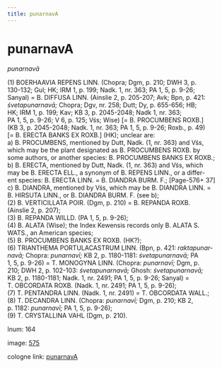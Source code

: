 ```yaml
---
title: punarnavA
---
```


# punarnavA

<i>punarnavā</i>  <div n="P" />(1) <bot>BOERHAAVIA REPENS LINN.</bot> (Chopra; Dgm, p. 210; DWH 3, p. <div n="lb" />130-132; Gul; HK; IRM 1, p. 199; Nadk. 1, nr. 363; PA 1, 5, p. 9-26; <div n="lb" />Sanyal) = <bot>B. DIFFUSA LINN.</bot> (Ainslie 2, p. 205-207; Avk; Bpn, p. 421: <div n="lb" /><i>śvetapunarnavā;</i> Chopra; Dgv, nr. 258; Dutt; Dy, p. 655-656; HB; <div n="lb" />HK; IRM 1, p. 199; Kav; KB 3, p. 2045-2048; Nadk 1, nr. 363; <div n="lb" />PA 1, 5, p. 9-26; V 6, p. 125; Vśs; Wise) [= <bot>B. PROCUMBENS ROXB.</bot>] <div n="lb" />(KB 3, p. 2045-2048; Nadk. 1, nr. 363; PA 1, 5, p. 9-26; Roxb., p. 49) <div n="lb" />[= <bot>B. ERECTA BANKS EX ROXB.</bot>] (HK); unclear are: <div n="lb" />a) <bot>B. PROCUMBENS</bot>, mentioned by Dutt, Nadk. (1, nr. 363) and Vśs, <div n="lb" />which may be the plant designated as <bot>B. PROCUMBENS ROXB.</bot> by <div n="lb" />some authors, or another species: <bot>B. PROCUMBENS BANKS EX ROXB.</bot>; <div n="lb" />b) <bot>B. ERECTA</bot>, mentioned by Dutt, Nadk. (1, nr. 363) and Vśs, which <div n="lb" />may be <bot>B. ERECTA ELL.</bot>, a synonym of <bot>B. REPENS LINN.</bot>, or a differ- <div n="lb" />ent species: <bot>B. ERECTA LINN.</bot> = <bot>B. DIANDRA BURM. F.</bot>; [Page-576+ 37] <div n="lb" />c) <bot>B. DIANDRA</bot>, mentioned by Vśs, which may be <bot>B. DIANDRA LINN.</bot> = <div n="lb" /><bot>B. HIRSUTA LINN.</bot>, or <bot>B. DIANDRA BURM. F.</bot> (see b); <div n="P" />(2) <bot>B. VERTICILLATA POIR.</bot> (Dgm, p. 210) = <bot>B. REPANDA ROXB.</bot> <div n="lb" />(Ainslie 2, p. 207); <div n="P" />(3) <bot>B. REPANDA WILLD.</bot> (PA 1, 5, p. 9-26); <div n="P" />(4) <bot>B. ALATA</bot> (Wise); the Index Kewensis records only <bot>B. ALATA S. <div n="lb" />WATS.</bot>, an American species; <div n="P" />(5) <bot>B. PROCUMBENS BANKS EX ROXB.</bot> (HK?); <div n="P" />(6) <bot>TRIANTHEMA PORTULACASTRUM LINN.</bot> (Bpn, p. 421: <i>raktapunar-</i> <div n="lb" /><i>navā;</i> Chopra: <i>punarnavī;</i> KB 2, p. 1180-1181: <i>śvetapunarnavā;</i> PA <div n="lb" />1, 5, p. 9-26) = <bot>T. MONOGYNA LINN.</bot> (Chopra: <i>punarnavī;</i> Dgm, p. <div n="lb" />210; DWH 2, p. 102-103: <i>śvetapunarnavā;</i> Ghosh: <i>śvetapunarnavā;</i> <div n="lb" />KB 2, p. 1180-1181; Nadk. 1, nr. 2491; PA 1, 5, p. 9-26; Sanyal) = <div n="lb" /><bot>T. OBCORDATA ROXB.</bot> (Nadk. 1, nr. 2491; PA 1, 5, p. 9-26); <div n="P" />(7) <bot>T. PENTANDRA LINN.</bot> (Nadk. 1, nr. 2491) = <bot>T. OBCORDATA WALL.</bot>; <div n="P" />(8) <bot>T. DECANDRA LINN.</bot> (Chopra: <i>punarnavī;</i> Dgm, p. 210; KB 2, <div n="lb" />p. 1182: <i>punarnavī;</i> PA 1, 5, p. 9-26); <div n="P" />(9) <bot>T. CRYSTALLINA VAHL</bot> (Dgm, p. 210).

lnum: 164

image: [575](https://www.sanskrit-lexicon.uni-koeln.de/scans/csl-apidev/servepdf.php?dict=snp&page=575)

cologne link: [punarnavA](https://sanskrit-lexicon.uni-koeln.de/scans/csl-apidev/getword.php?dict=snp&key=punarnavA)

